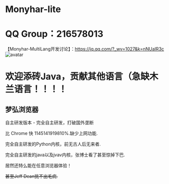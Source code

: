# Monyhar-lite
# QQ Group：216578013
【Monyhar-MultiLang开发讨论】：https://jq.qq.com/?_wv=1027&k=nNUaIR3c
![avatar](https://raw.githubusercontent.com/tucaoba2333/monyhar-lite-MultiLang-kernel/monyhar/release/assests/qrcode_1623936172992.jpg)
# 欢迎添砖Java，贡献其他语言（急缺木兰语言！！！！
## 梦弘浏览器 

自主研发版本 - 完全自主研发，打破国外垄断

比 Chrome 快 1145141919810%.缺少上网功能.

完全自主研发的Python内核，前无古人后无来者.

完全自主研发的java以及jvav内核，张博士看了甚至惊掉下巴.

居然还特么能在任意浏览器体验！

~~甚至Jeff Dean挑不出毛病.~~

